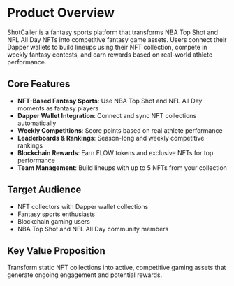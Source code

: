 # Product Overview

ShotCaller is a fantasy sports platform that transforms NBA Top Shot and NFL All Day NFTs into competitive fantasy game assets. Users connect their Dapper wallets to build lineups using their NFT collection, compete in weekly fantasy contests, and earn rewards based on real-world athlete performance.

## Core Features
- **NFT-Based Fantasy Sports**: Use NBA Top Shot and NFL All Day moments as fantasy players
- **Dapper Wallet Integration**: Connect and sync NFT collections automatically
- **Weekly Competitions**: Score points based on real athlete performance
- **Leaderboards & Rankings**: Season-long and weekly competitive rankings
- **Blockchain Rewards**: Earn FLOW tokens and exclusive NFTs for top performance
- **Team Management**: Build lineups with up to 5 NFTs from your collection

## Target Audience
- NFT collectors with Dapper wallet collections
- Fantasy sports enthusiasts
- Blockchain gaming users
- NBA Top Shot and NFL All Day community members

## Key Value Proposition
Transform static NFT collections into active, competitive gaming assets that generate ongoing engagement and potential rewards.